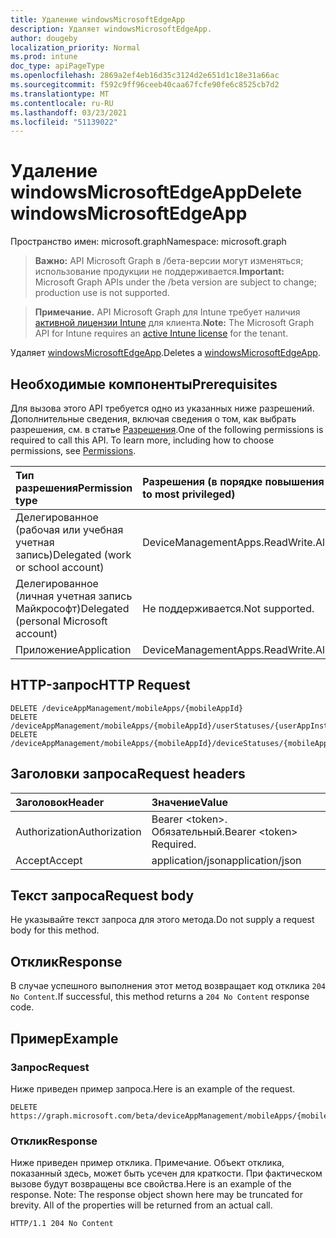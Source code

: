 ```yaml
---
title: Удаление windowsMicrosoftEdgeApp
description: Удаляет windowsMicrosoftEdgeApp.
author: dougeby
localization_priority: Normal
ms.prod: intune
doc_type: apiPageType
ms.openlocfilehash: 2869a2ef4eb16d35c3124d2e651d1c18e31a66ac
ms.sourcegitcommit: f592c9ff96ceeb40caa67fcfe90fe6c8525cb7d2
ms.translationtype: MT
ms.contentlocale: ru-RU
ms.lasthandoff: 03/23/2021
ms.locfileid: "51139022"
---
```

# <a name="delete-windowsmicrosoftedgeapp"></a><span data-ttu-id="0d180-103">Удаление windowsMicrosoftEdgeApp</span><span class="sxs-lookup"><span data-stu-id="0d180-103">Delete windowsMicrosoftEdgeApp</span></span>

<span data-ttu-id="0d180-104">Пространство имен: microsoft.graph</span><span class="sxs-lookup"><span data-stu-id="0d180-104">Namespace: microsoft.graph</span></span>

> <span data-ttu-id="0d180-105">**Важно:** API Microsoft Graph в /бета-версии могут изменяться; использование продукции не поддерживается.</span><span class="sxs-lookup"><span data-stu-id="0d180-105">**Important:** Microsoft Graph APIs under the /beta version are subject to change; production use is not supported.</span></span>

> <span data-ttu-id="0d180-106">**Примечание.** API Microsoft Graph для Intune требует наличия [активной лицензии Intune](https://go.microsoft.com/fwlink/?linkid=839381) для клиента.</span><span class="sxs-lookup"><span data-stu-id="0d180-106">**Note:** The Microsoft Graph API for Intune requires an [active Intune license](https://go.microsoft.com/fwlink/?linkid=839381) for the tenant.</span></span>

<span data-ttu-id="0d180-107">Удаляет [windowsMicrosoftEdgeApp](../resources/intune-apps-windowsmicrosoftedgeapp.md).</span><span class="sxs-lookup"><span data-stu-id="0d180-107">Deletes a [windowsMicrosoftEdgeApp](../resources/intune-apps-windowsmicrosoftedgeapp.md).</span></span>

## <a name="prerequisites"></a><span data-ttu-id="0d180-108">Необходимые компоненты</span><span class="sxs-lookup"><span data-stu-id="0d180-108">Prerequisites</span></span>
<span data-ttu-id="0d180-p101">Для вызова этого API требуется одно из указанных ниже разрешений. Дополнительные сведения, включая сведения о том, как выбрать разрешения, см. в статье [Разрешения](/graph/permissions-reference).</span><span class="sxs-lookup"><span data-stu-id="0d180-p101">One of the following permissions is required to call this API. To learn more, including how to choose permissions, see [Permissions](/graph/permissions-reference).</span></span>

|<span data-ttu-id="0d180-111">Тип разрешения</span><span class="sxs-lookup"><span data-stu-id="0d180-111">Permission type</span></span>|<span data-ttu-id="0d180-112">Разрешения (в порядке повышения привилегий)</span><span class="sxs-lookup"><span data-stu-id="0d180-112">Permissions (from least to most privileged)</span></span>|
|:---|:---|
|<span data-ttu-id="0d180-113">Делегированное (рабочая или учебная учетная запись)</span><span class="sxs-lookup"><span data-stu-id="0d180-113">Delegated (work or school account)</span></span>|<span data-ttu-id="0d180-114">DeviceManagementApps.ReadWrite.All</span><span class="sxs-lookup"><span data-stu-id="0d180-114">DeviceManagementApps.ReadWrite.All</span></span>|
|<span data-ttu-id="0d180-115">Делегированное (личная учетная запись Майкрософт)</span><span class="sxs-lookup"><span data-stu-id="0d180-115">Delegated (personal Microsoft account)</span></span>|<span data-ttu-id="0d180-116">Не поддерживается.</span><span class="sxs-lookup"><span data-stu-id="0d180-116">Not supported.</span></span>|
|<span data-ttu-id="0d180-117">Приложение</span><span class="sxs-lookup"><span data-stu-id="0d180-117">Application</span></span>|<span data-ttu-id="0d180-118">DeviceManagementApps.ReadWrite.All</span><span class="sxs-lookup"><span data-stu-id="0d180-118">DeviceManagementApps.ReadWrite.All</span></span>|

## <a name="http-request"></a><span data-ttu-id="0d180-119">HTTP-запрос</span><span class="sxs-lookup"><span data-stu-id="0d180-119">HTTP Request</span></span>
<!-- {
  "blockType": "ignored"
}
-->
``` http
DELETE /deviceAppManagement/mobileApps/{mobileAppId}
DELETE /deviceAppManagement/mobileApps/{mobileAppId}/userStatuses/{userAppInstallStatusId}/app
DELETE /deviceAppManagement/mobileApps/{mobileAppId}/deviceStatuses/{mobileAppInstallStatusId}/app
```

## <a name="request-headers"></a><span data-ttu-id="0d180-120">Заголовки запроса</span><span class="sxs-lookup"><span data-stu-id="0d180-120">Request headers</span></span>
|<span data-ttu-id="0d180-121">Заголовок</span><span class="sxs-lookup"><span data-stu-id="0d180-121">Header</span></span>|<span data-ttu-id="0d180-122">Значение</span><span class="sxs-lookup"><span data-stu-id="0d180-122">Value</span></span>|
|:---|:---|
|<span data-ttu-id="0d180-123">Authorization</span><span class="sxs-lookup"><span data-stu-id="0d180-123">Authorization</span></span>|<span data-ttu-id="0d180-124">Bearer &lt;token&gt;. Обязательный.</span><span class="sxs-lookup"><span data-stu-id="0d180-124">Bearer &lt;token&gt; Required.</span></span>|
|<span data-ttu-id="0d180-125">Accept</span><span class="sxs-lookup"><span data-stu-id="0d180-125">Accept</span></span>|<span data-ttu-id="0d180-126">application/json</span><span class="sxs-lookup"><span data-stu-id="0d180-126">application/json</span></span>|

## <a name="request-body"></a><span data-ttu-id="0d180-127">Текст запроса</span><span class="sxs-lookup"><span data-stu-id="0d180-127">Request body</span></span>
<span data-ttu-id="0d180-128">Не указывайте текст запроса для этого метода.</span><span class="sxs-lookup"><span data-stu-id="0d180-128">Do not supply a request body for this method.</span></span>

## <a name="response"></a><span data-ttu-id="0d180-129">Отклик</span><span class="sxs-lookup"><span data-stu-id="0d180-129">Response</span></span>
<span data-ttu-id="0d180-130">В случае успешного выполнения этот метод возвращает код отклика `204 No Content`.</span><span class="sxs-lookup"><span data-stu-id="0d180-130">If successful, this method returns a `204 No Content` response code.</span></span>

## <a name="example"></a><span data-ttu-id="0d180-131">Пример</span><span class="sxs-lookup"><span data-stu-id="0d180-131">Example</span></span>

### <a name="request"></a><span data-ttu-id="0d180-132">Запрос</span><span class="sxs-lookup"><span data-stu-id="0d180-132">Request</span></span>
<span data-ttu-id="0d180-133">Ниже приведен пример запроса.</span><span class="sxs-lookup"><span data-stu-id="0d180-133">Here is an example of the request.</span></span>
``` http
DELETE https://graph.microsoft.com/beta/deviceAppManagement/mobileApps/{mobileAppId}
```

### <a name="response"></a><span data-ttu-id="0d180-134">Отклик</span><span class="sxs-lookup"><span data-stu-id="0d180-134">Response</span></span>
<span data-ttu-id="0d180-p102">Ниже приведен пример отклика. Примечание. Объект отклика, показанный здесь, может быть усечен для краткости. При фактическом вызове будут возвращены все свойства.</span><span class="sxs-lookup"><span data-stu-id="0d180-p102">Here is an example of the response. Note: The response object shown here may be truncated for brevity. All of the properties will be returned from an actual call.</span></span>
``` http
HTTP/1.1 204 No Content
```




